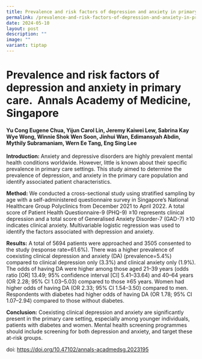 ```yaml
---
title: Prevalence and risk factors of depression and anxiety in primary care
permalink: /prevalence-and-risk-factors-of-depression-and-anxiety-in-primary-care/
date: 2024-05-10
layout: post
description: ""
image: ""
variant: tiptap
---
```

<h1>Prevalence and risk factors of depression and anxiety in primary care.&nbsp; Annals Academy of Medicine, Singapore</h1>
<h4>Yu Cong Eugene Chua, Yijun Carol Lin, Jeremy Kaiwei Lew, Sabrina Kay Wye Wong, Winnie Shok Wen Soon, Jinhui Wan, Edimansyah Abdin, Mythily Subramaniam, Wern Ee Tang, Eng Sing Lee</h4>
<p><strong>Introduction: </strong>Anxiety and depressive disorders are highly
prevalent mental health conditions worldwide. However, little is known
about their specific prevalence in primary care settings. This study aimed
to determine the prevalence of depression, and anxiety in the primary care
population and identify associated patient characteristics.</p>
<p><strong>Method:</strong> We conducted a cross-sectional study using stratified
sampling by age with a self-administered questionnaire survey in Singapore’s
National Healthcare Group Polyclinics from December 2021 to April 2022.
A total score of Patient Health Questionnaire-9 (PHQ-9) ≥10 represents
clinical depression and a total score of Generalised Anxiety Disorder-7
(GAD-7) ≥10 indicates clinical anxiety. Multivariable logistic regression
was used to identify the factors associated with depression and anxiety.</p>
<p><strong>Results:</strong> A total of 5694 patients were approached and
3505 consented to the study (response rate=61.6%). There was a higher prevalence
of coexisting clinical depression and anxiety (DA) (prevalence=5.4%) compared
to clinical depression only (3.3%) and clinical anxiety only (1.9%). The
odds of having DA were higher among those aged 21–39 years (odds ratio
[OR] 13.49; 95% confidence interval [CI] 5.41–33.64) and 40–64 years (OR
2.28; 95% CI 1.03–5.03) compared to those ≥65 years. Women had higher odds
of having DA (OR 2.33; 95% CI 1.54–3.50) compared to men. Respondents with
diabetes had higher odds of having DA (OR 1.78; 95% CI 1.07–2.94) compared
to those without diabetes.</p>
<p><strong>Conclusion:</strong> Coexisting clinical depression and anxiety
are significantly present in the primary care setting, especially among
younger individuals, patients with diabetes and women. Mental health screening
programmes should include screening for both depression and anxiety, and
target these at-risk groups.</p>
<p></p>
<p>doi: <a href="https://doi.org/10.47102/annals-acadmedsg.2023195" rel="noopener noreferrer nofollow" target="_blank">https://doi.org/10.47102/annals-acadmedsg.2023195</a>
</p>